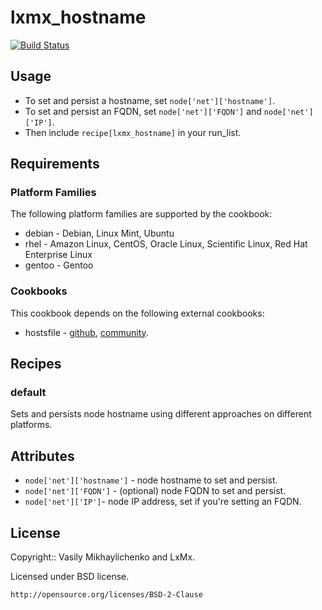 # lxmx_hostname
[![Build Status](https://travis-ci.org/lxmx/chef-hostname.png?branch=master)](https://travis-ci.org/lxmx/chef-hostname)

## Usage

* To set and persist a hostname, set `node['net']['hostname']`.
* To set and persist an FQDN, set `node['net']['FQDN']` and `node['net']['IP']`.
* Then include `recipe[lxmx_hostname]` in your run_list.

## Requirements

### Platform Families

The following platform families are supported by the cookbook:

* debian - Debian, Linux Mint, Ubuntu
* rhel - Amazon Linux, CentOS, Oracle Linux, Scientific Linux, Red Hat Enterprise Linux
* gentoo - Gentoo

### Cookbooks

This cookbook depends on the following external cookbooks:

* hostsfile - [github](https://github.com/customink-webops/hostsfile), [community](http://community.opscode.com/cookbooks/hostsfile).

## Recipes

### default

Sets and persists node hostname using different approaches on different platforms.

## Attributes

* `node['net']['hostname']` - node hostname to set and persist.
* `node['net']['FQDN']` - (optional) node FQDN to set and persist.
* `node['net']['IP']`- node IP address, set if you're setting an FQDN.

## License

Copyright:: Vasily Mikhaylichenko and LxMx.

Licensed under BSD license.

    http://opensource.org/licenses/BSD-2-Clause


